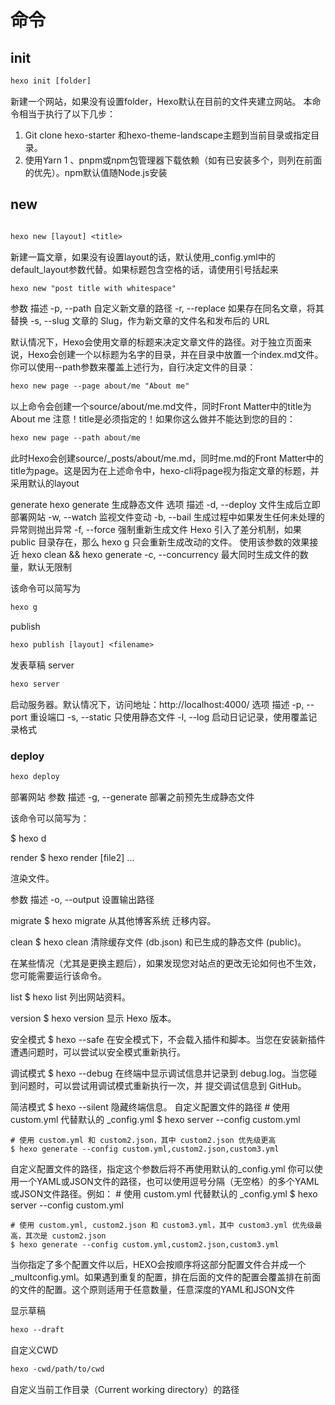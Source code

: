 #  命令

## init
```txt
hexo init [folder]
```
新建一个网站，如果没有设置folder，Hexo默认在目前的文件夹建立网站。
本命令相当于执行了以下几步：
1. Git clone hexo-starter 和hexo-theme-landscape主题到当前目录或指定目录。
2. 使用Yarn 1 、pnpm或npm包管理器下载依赖（如有已安装多个，则列在前面的优先）。npm默认值随Node.js安装

##  new
```txt

hexo new [layout] <title>
```
新建一篇文章，如果没有设置layout的话，默认使用_config.yml中的default_layout参数代替。如果标题包含空格的话，请使用引号括起来

```txt
hexo new "post title with whitespace"
```
参数	描述
-p, --path	自定义新文章的路径
-r, --replace	如果存在同名文章，将其替换
-s, --slug	文章的 Slug，作为新文章的文件名和发布后的 URL

默认情况下，Hexo会使用文章的标题来决定文章文件的路径。对于独立页面来说，Hexo会创建一个以标题为名字的目录，并在目录中放置一个index.md文件。你可以使用--path参数来覆盖上述行为，自行决定文件的目录：
```txt
hexo new page --page about/me "About me"
```

以上命令会创建一个source/about/me.md文件，同时Front Matter中的title为About me
注意！title是必须指定的！如果你这么做并不能达到您的目的：
```txt
hexo new page --path about/me
```
此时Hexo会创建source/_posts/about/me.md，同时me.md的Front Matter中的title为page。这是因为在上述命令中，hexo-cli将page视为指定文章的标题，并采用默认的layout

generate
hexo generate
生成静态文件
选项	描述
-d, --deploy	文件生成后立即部署网站
-w, --watch	监视文件变动
-b, --bail	生成过程中如果发生任何未处理的异常则抛出异常
-f, --force	强制重新生成文件
Hexo 引入了差分机制，如果 public 目录存在，那么 hexo g 只会重新生成改动的文件。
使用该参数的效果接近 hexo clean && hexo generate
-c, --concurrency	最大同时生成文件的数量，默认无限制

该命令可以简写为
```txt
hexo g
```
publish
```txt
hexo publish [layout] <filename>
```
发表草稿
server 
```txt
hexo server
```
启动服务器。默认情况下，访问地址：http://localhost:4000/
选项	描述
-p, --port	重设端口
-s, --static	只使用静态文件
-l, --log	启动日记记录，使用覆盖记录格式

### deploy
```txt
hexo deploy
```
部署网站
参数	描述
-g, --generate	部署之前预先生成静态文件

该命令可以简写为：

$ hexo d

render
$ hexo render <file1> [file2] ...

渲染文件。

参数	描述
-o, --output	设置输出路径

migrate
$ hexo migrate <type>
从其他博客系统 迁移内容。

clean
$ hexo clean
清除缓存文件 (db.json) 和已生成的静态文件 (public)。

在某些情况（尤其是更换主题后），如果发现您对站点的更改无论如何也不生效，您可能需要运行该命令。

list
$ hexo list <type>
列出网站资料。

version
$ hexo version
显示 Hexo 版本。

安全模式
$ hexo --safe
在安全模式下，不会载入插件和脚本。当您在安装新插件遭遇问题时，可以尝试以安全模式重新执行。

调试模式
$ hexo --debug
在终端中显示调试信息并记录到 debug.log。当您碰到问题时，可以尝试用调试模式重新执行一次，并 提交调试信息到 GitHub。

简洁模式
$ hexo --silent
隐藏终端信息。
自定义配置文件的路径
    # 使用 custom.yml 代替默认的 _config.yml
    $ hexo server --config custom.yml

    # 使用 custom.yml 和 custom2.json，其中 custom2.json 优先级更高
    $ hexo generate --config custom.yml,custom2.json,custom3.yml

自定义配置文件的路径，指定这个参数后将不再使用默认的_config.yml
你可以使用一个YAML或JSON文件的路径，也可以使用逗号分隔（无空格）的多个YAML或JSON文件路径。例如：
    # 使用 custom.yml 代替默认的 _config.yml
    $ hexo server --config custom.yml

    # 使用 custom.yml, custom2.json 和 custom3.yml，其中 custom3.yml 优先级最高，其次是 custom2.json
    $ hexo generate --config custom.yml,custom2.json,custom3.yml

当你指定了多个配置文件以后，HEXO会按顺序将这部分配置文件合并成一个_multconfig.yml。如果遇到重复的配置，排在后面的文件的配置会覆盖排在前面的文件的配置。这个原则适用于任意数量，任意深度的YAML和JSON文件

显示草稿
```txt
hexo --draft
```
自定义CWD
```txt
hexo -cwd/path/to/cwd

```

自定义当前工作目录（Current working directory）的路径


